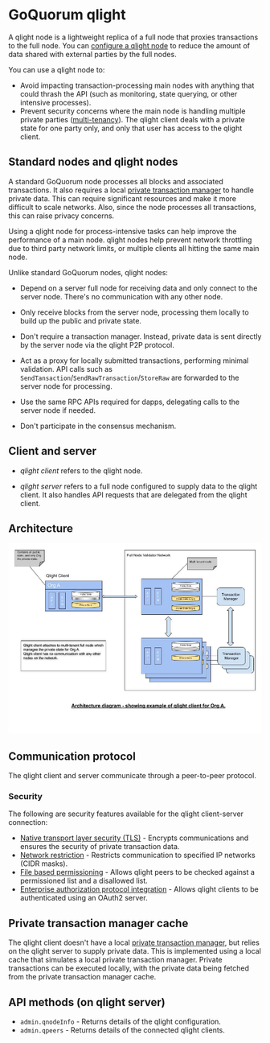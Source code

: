# GoQuorum qlight

A qlight node is a lightweight replica of a full node that proxies transactions to the full node.
You can [configure a qlight node](../configure-and-manage/configure/qlight-node.md) to reduce the amount of data shared
with external parties by the full nodes.

You can use a qlight node to:

- Avoid impacting transaction-processing main nodes with anything that could thrash the API (such as monitoring, state
  querying, or other intensive processes).
- Prevent security concerns where the main node is handling multiple private parties ([multi-tenancy](multi-tenancy.md)).
  The qlight client deals with a private state for one party only, and only that user has access to the qlight client.

## Standard nodes and qlight nodes

A standard GoQuorum node processes all blocks and associated transactions.
It also requires a local [private transaction manager](privacy/index.md#private-transaction-manager) to handle private data.
This can require significant resources and make it more difficult to scale networks.
Also, since the node processes all transactions, this can raise privacy concerns.

Using a qlight node for process-intensive tasks can help improve the performance of a main node.
qlight nodes help prevent network throttling due to third party network limits, or multiple clients all hitting the same
main node.

Unlike standard GoQuorum nodes, qlight nodes:

- Depend on a server full node for receiving data and only connect to the server node.
  There's no communication with any other node.

- Only receive blocks from the server node, processing them locally to build up the public and private state.

- Don't require a transaction manager.
  Instead, private data is sent directly by the server node via the qlight P2P protocol.

- Act as a proxy for locally submitted transactions, performing minimal validation.
  API calls such as `SendTansaction`/`SendRawTransaction`/`StoreRaw` are forwarded to the server node for processing.

- Use the same RPC APIs required for dapps, delegating calls to the server node if needed.

- Don't participate in the consensus mechanism.

## Client and server

- *qlight client* refers to the qlight node.

- *qlight server* refers to a full node configured to supply data to the qlight client.
  It also handles API requests that are delegated from the qlight client.

## Architecture

![Qlight](../images/qlight_diagram_1.jpeg)

## Communication protocol

The qlight client and server communicate through a peer-to-peer protocol.

### Security

The following are security features available for the qlight client-server connection:

- [Native transport layer security (TLS)](../configure-and-manage/configure/qlight-node.md#configure-tls-for-p2p-communication) -
  Encrypts communications and ensures the security of private transaction data.
- [Network restriction](../configure-and-manage/configure/qlight-node.md#network-ip-restriction) - Restricts
  communication to specified IP networks (CIDR masks).
- [File based permissioning](../configure-and-manage/configure/qlight-node.md#file-based-permissioning) - Allows qlight
  peers to be checked against a permissioned list and a disallowed list.
- [Enterprise authorization protocol integration](../configure-and-manage/configure/qlight-node.md#configure-enterprise-authorization) -
  Allows qlight clients to be authenticated using an OAuth2 server.

## Private transaction manager cache

The qlight client doesn't have a local [private transaction manager](../concepts/privacy/index.md#private-transaction-manager),
but relies on the qlight server to supply private data.
This is implemented using a local cache that simulates a local private transaction manager.
Private transactions can be executed locally, with the private data being fetched from the private transaction manager cache.

## API methods (on qlight server)

- `admin.qnodeInfo` - Returns details of the qlight configuration.
- `admin.qpeers` - Returns details of the connected qlight clients.
